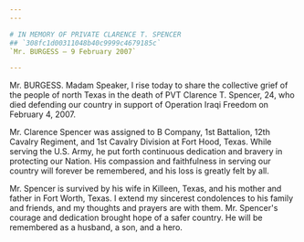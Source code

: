 ```yaml
---
---

# IN MEMORY OF PRIVATE CLARENCE T. SPENCER
## `308fc1d00311048b40c9999c4679185c`
`Mr. BURGESS — 9 February 2007`

---
```



Mr. BURGESS. Madam Speaker, I rise today to share the collective 
grief of the people of north Texas in the death of PVT Clarence T. 
Spencer, 24, who died defending our country in support of Operation 
Iraqi Freedom on February 4, 2007.

Mr. Clarence Spencer was assigned to B Company, 1st Battalion, 12th 
Cavalry Regiment, and 1st Cavalry Division at Fort Hood, Texas. While 
serving the U.S. Army, he put forth continuous dedication and bravery 
in protecting our Nation. His compassion and faithfulness in serving 
our country will forever be remembered, and his loss is greatly felt by 
all.

Mr. Spencer is survived by his wife in Killeen, Texas, and his mother 
and father in Fort Worth, Texas. I extend my sincerest condolences to 
his family and friends, and my thoughts and prayers are with them. Mr. 
Spencer's courage and dedication brought hope of a safer country. He 
will be remembered as a husband, a son, and a hero.
